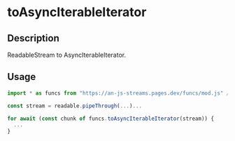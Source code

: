 # toAsyncIterableIterator

## Description
ReadableStream to AsyncIterableIterator.

## Usage
```ts
import * as funcs from "https://an-js-streams.pages.dev/funcs/mod.js" // or .ts

const stream = readable.pipeThrough(...)...

for await (const chunk of funcs.toAsyncIterableIterator(stream)) {
  ...
}
```